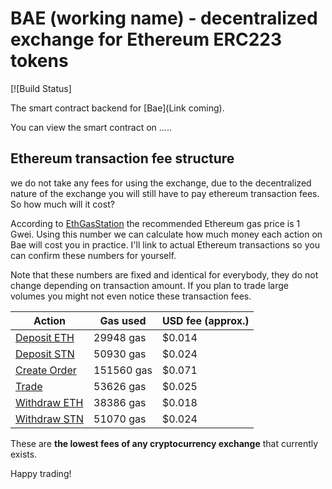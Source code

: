 # BAE (working name) - decentralized exchange for Ethereum ERC223 tokens
[![Build Status]

The smart contract backend for [Bae](Link coming).



You can view the smart contract on .....

## Ethereum transaction fee structure

we do not take any fees for using the exchange, due to the decentralized nature of the exchange you will still have to pay ethereum transaction fees. So how much will it cost?

According to [EthGasStation](https://ethgasstation.info/index.php) the recommended Ethereum gas price is 1 Gwei. Using this number we can calculate how much money each action on Bae will cost you in practice. I'll link to actual Ethereum transactions so you can confirm these numbers for yourself.

Note that these numbers are fixed and identical for everybody, they do not change depending on transaction amount. If you plan to trade large volumes you might not even notice these transaction fees.

Action  | Gas used  |  USD fee (approx.)
--|---|--
[Deposit ETH](https://rinkeby.etherscan.io/tx/0x3f05b6252589c3c6ee437f38abc0d0e427cc7aa5eb44587b0a49d719322ac343)  | 29948 gas  |  $0.014
[Deposit STN](https://rinkeby.etherscan.io/tx/0xe24e41a2fa985bc16a7fe3f8bbaf6b587ef7d7546a5b0b6472b85db360539498)  | 50930 gas | $0.024
[Create Order](https://rinkeby.etherscan.io/tx/0xf589edbbbe9f8208d61ba99ec2f43dd28973a288d7d919afbf886027a9518933)  | 151560 gas |  $0.071
[Trade](https://rinkeby.etherscan.io/tx/0x0f44bb9ad8dc299abd002b3ae3bdc8ee231d459bb7d386b41eda8d787e679c5a)  | 53626 gas  |  $0.025
[Withdraw ETH](https://rinkeby.etherscan.io/tx/0x4f0f4f6e023f50ac2da654c609632773f0a63640a1ad8ec135b5b2899a833201)  | 38386 gas  | $0.018
[Withdraw STN](https://rinkeby.etherscan.io/tx/0xbb2bff12f72e2e232bfffa1e1e24cc964acea043e5fb36abaf9d5c51f34c532f)  | 51070 gas | $0.024

These are **the lowest fees of any cryptocurrency exchange** that currently exists.

Happy trading!
